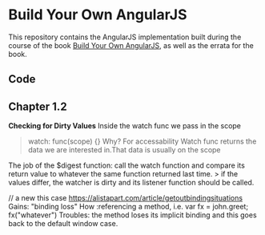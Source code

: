# Build Your Own AngularJS

This repository contains the AngularJS implementation built during the course of the book [Build Your Own AngularJS](http://teropa.info/build-your-own-angular), as well as the errata for the book.

## Code


## Chapter 1.2
__Checking for Dirty Values__
Inside the watch func we pass in the scope
  > watch: func(scope) {}
Why? For accessability Watch func returns the data we are interested in.That data is usually on the scope

The job of the $digest function:
  call the watch function and compare its return value to whatever the same function returned last time.
    > if the values differ, the watcher is dirty and its listener function should be called.

// a new this case
https://alistapart.com/article/getoutbindingsituations
Gains: "binding loss"
 How :referencing a method, i.e. var fx = john.greet; fx("whatever")
 Troubles: the method loses its implicit binding and this goes back to the default window case.




